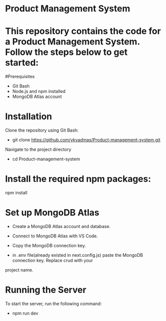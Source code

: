 # Product Management System
# This repository contains the code for a Product Management System. Follow the steps below to get started:

#Prerequisites
- Git Bash
- Node.js and npm installed
- MongoDB Atlas account

# Installation

Clone the repository using Git Bash:


- git clone https://github.com/ykyadmas/Product-management-system.git

Navigate to the project directory

- cd Product-management-system

# Install the required npm packages:

npm install

# Set up MongoDB Atlas

- Create a MongoDB Atlas account and database.

- Connect to MongoDB Atlas with VS Code.

- Copy the MongoDB connection key.

- in .env file(already existed in next.config.js) paste the MongoDB connection key. Replace crud with your 

project name.

# Running the Server

To start the server, run the following command:

- npm run dev



